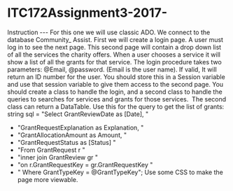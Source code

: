 # ITC172Assignment3-2017-
Instruction ---
For this one we will use classic ADO.
We connect to the database Community_ Assist.
First we will create a login page. A user must log in to see the next page. This second page will contain a drop down list of all the services the charity offers. When a user chooses a service it will show a list of all the grants for that service.
The login procedure takes two parameters: @Email, @password. (Email is the user name). If valid, It will return an ID number for the user. You should store this in a Session variable and use that session variable to give them access to the second page.
You should create a class to handle the login, and a second class to handle the queries to searches for services and grants for those services.  The second class can return a DataTable.
Use this for the query to get the list of grants:
 
string sql = "Select GrantReviewDate as [Date], "
 + "GrantRequestExplanation as Explanation, "
 + "GrantAllocationAmount as Amount, "
 + "GrantRequestStatus as [Status] "
 + "From GrantRequest r "
 + "inner join GrantReview gr "
 + "on r.GrantRequestKey = gr.GrantRequestKey "
 + " Where GrantTypeKey = @GrantTypeKey";
Use some CSS to make the page more viewable.
